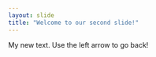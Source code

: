 ```yaml
---
layout: slide
title: "Welcome to our second slide!"
---
```

My new text.
Use the left arrow to go back!
